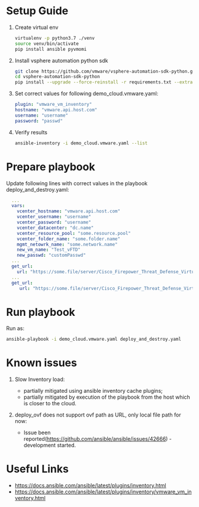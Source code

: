 # Setup Guide

1. Create virtual env
    ```bash
    virtualenv -p python3.7 ./venv
    source venv/bin/activate
    pip install ansible pyvmomi
    ```

1. Install vsphere automation python sdk 
    ```bash
    git clone https://github.com/vmware/vsphere-automation-sdk-python.git
    cd vsphere-automation-sdk-python
    pip install --upgrade --force-reinstall -r requirements.txt --extra-index-url file://`pwd`/lib
    ```
1. Set correct values for following demo_cloud.vmware.yaml:
    ```yaml
    plugin: "vmware_vm_inventory"
    hostname: "vmware.api.host.com"
    username: "username"
    password: "passwd"
    ```

1. Verify results
    ```bash
    ansible-inventory -i demo_cloud.vmware.yaml --list
    ```

# Prepare playbook
Update following lines with correct values in the playbook deploy_and_destroy.yaml:
```yaml
  ...
  vars:
    vcenter_hostname: "vmware.api.host.com"
    vcenter_username: "username"
    vcenter_password: "username"
    vcenter_datacenter: "dc.name"
    vcenter_resource_pool: "some.resource.pool"
    vcenter_folder_name: "some.folder.name"
    mgmt_netowrk_name: "some.network.name"
    new_vm_name: "Test_vFTD"
    new_passwd: "customPasswd"
  ...
  get_url:
    url: "https://some.file/server/Cisco_Firepower_Threat_Defense_Virtual-VI-6.4.0-1304.ovf"
  ...
  get_url:
     url: "https://some.file/server/Cisco_Firepower_Threat_Defense_Virtual-6.4.0-1304.vmdk"
```
# Run playbook
Run as: 
```bash
ansible-playbook -i demo_cloud.vmware.yaml deploy_and_destroy.yaml 
```

# Known issues
1. Slow Inventory load:
    - partially mitigated using ansible inventory cache plugins;
    - partially mitigated by execution of the playbook from the host which is closer to the cloud.

1. deploy_ovf does not support ovf path as URL, only local file path for now:
    - Issue been reported(https://github.com/ansible/ansible/issues/42666)  - development started.
    
# Useful Links
- https://docs.ansible.com/ansible/latest/plugins/inventory.html
- https://docs.ansible.com/ansible/latest/plugins/inventory/vmware_vm_inventory.html
